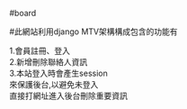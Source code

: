 #board

#此網站利用django MTV架構構成包含的功能有

1.會員註冊、登入  
2.新增刪除聯絡人資訊  
3.本站登入時會產生session  
    來保護後台,以避免未登入  
    直接打網址進入後台刪除重要資訊  
